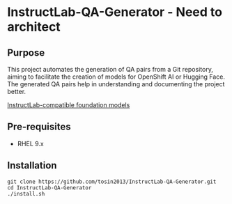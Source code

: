 # InstructLab-QA-Generator - Need to architect
## Purpose
This project automates the generation of QA pairs from a Git repository, aiming to facilitate the creation of models for OpenShift AI or Hugging Face. The generated QA pairs help in understanding and documenting the project better.


[InstructLab-compatible foundation models](https://dataplatform.cloud.ibm.com/docs/content/wsj/analyze-data/fm-instructlab.html?context=wx)

## Pre-requisites
* RHEL 9.x

## Installation
```
git clone https://github.com/tosin2013/InstructLab-QA-Generator.git
cd InstructLab-QA-Generator
./install.sh
```
